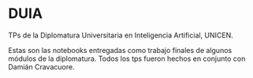 # DUIA
TPs de la Diplomatura Universitaria en Inteligencia Artificial, UNICEN.

Estas son las notebooks entregadas como trabajo finales de algunos módulos de la diplomatura. Todos los tps fueron hechos en conjunto con Damián Cravacuore.

